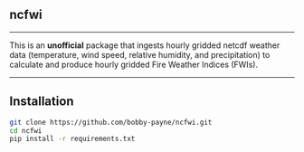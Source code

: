 ## ncfwi
---
This is an **unofficial** package that ingests hourly gridded netcdf weather data (temperature, wind speed, relative humidity, and precipitation) to calculate and produce hourly gridded Fire Weather Indices (FWIs).

---

## Installation
```bash
git clone https://github.com/bobby-payne/ncfwi.git
cd ncfwi
pip install -r requirements.txt
```
